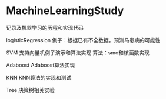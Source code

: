 # MachineLearningStudy
记录及机器学习的历程和实现代码

logisticRegression
例子：根据已有不全数据，预测马患病的可能性

SVM
支持向量机例子演示和算法实现
算法：smo和核函数实现

Adaboost
Adaboost算法实现

KNN
KNN算法的实现和测试

Tree
决策树相关实验
